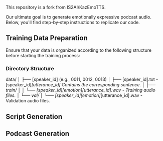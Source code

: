 This repository is a fork from IS2AI/KazEmoTTS. 

Our ultimate goal is to generate emotionally expressive podcast audio. Below, you'll find step-by-step instructions to replicate our code.

## Training Data Preparation

Ensure that your data is organized according to the following structure before starting the training process:

### Directory Structure

data/
│
├── [speaker_id] (e.g., 0011, 0012, 0013)
│ ├── [speaker_id].txt - [speaker_id]_[utterance_id] Contains the corresponding sentence.
│ ├── train/
│ │ └── [speaker_id][emotion][utterance_id].wav - Training audio files.
│ └── val/
│ └── [speaker_id][emotion]_[utterance_id].wav - Validation audio files.

## Script Generation

## Podcast Generation

